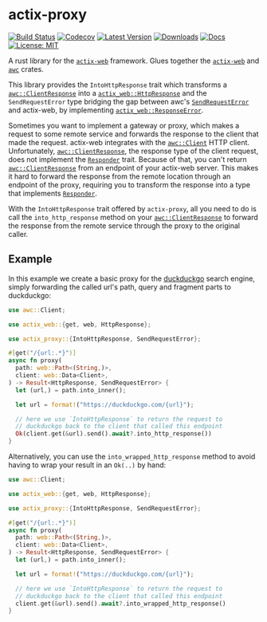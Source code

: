 # actix-proxy

[![Build Status](https://github.com/jofas/actix_proxy/actions/workflows/build.yml/badge.svg)](https://github.com/jofas/actix_proxy/actions/workflows/build.yml)
[![Codecov](https://codecov.io/gh/jofas/actix_proxy/branch/main/graph/badge.svg?token=69YKZ1JIBK)](https://codecov.io/gh/jofas/actix_proxy)
[![Latest Version](https://img.shields.io/crates/v/actix-proxy.svg)](https://crates.io/crates/actix-proxy)
[![Downloads](https://img.shields.io/crates/d/actix-proxy?label=downloads)](https://crates.io/crates/actix-proxy)
[![Docs](https://img.shields.io/badge/docs-latest-blue.svg)](https://docs.rs/actix-proxy/latest/actix_proxy/)
[![License: MIT](https://img.shields.io/badge/License-MIT-blue.svg)](https://opensource.org/licenses/MIT)

A rust library for the [`actix-web`](https://actix.rs/) framework. 
Glues together the [`actix-web`] and [`awc`] crates.

This library provides the `IntoHttpResponse` trait which transforms
a [`awc::ClientResponse`] into a [`actix_web::HttpResponse`] and
the `SendRequestError` type bridging the gap between awc's 
[`SendRequestError`] and actix-web, by implementing 
[`actix_web::ResponseError`].

Sometimes you want to implement a gateway or proxy, which makes a 
request to some remote service and forwards the response to the 
client that made the request.
actix-web integrates with the [`awc::Client`] HTTP client. 
Unfortunately, [`awc::ClientResponse`], the response type of the 
client request, does not implement the [`Responder`] trait.
Because of that, you can't return [`awc::ClientResponse`] from an
endpoint of your actix-web server.
This makes it hard to forward the response from the remote location
through an endpoint of the proxy, requiring you to transform the
response into a type that implements [`Responder`].

With the `IntoHttpResponse` trait offered by `actix-proxy`, all you 
need to do is call the `into_http_response` method on your
[`awc::ClientResponse`] to forward the response from the remote 
service through the proxy to the original caller.

## Example

In this example we create a basic proxy for the [duckduckgo] search
engine, simply forwarding the called url's path, query and fragment 
parts to duckduckgo:

```rust
use awc::Client;

use actix_web::{get, web, HttpResponse};

use actix_proxy::{IntoHttpResponse, SendRequestError};

#[get("/{url:.*}")]
async fn proxy(
  path: web::Path<(String,)>,
  client: web::Data<Client>,
) -> Result<HttpResponse, SendRequestError> {
  let (url,) = path.into_inner();

  let url = format!("https://duckduckgo.com/{url}");

  // here we use `IntoHttpResponse` to return the request to 
  // duckduckgo back to the client that called this endpoint
  Ok(client.get(&url).send().await?.into_http_response())
}
```

Alternatively, you can use the `into_wrapped_http_response` method
to avoid having to wrap your result in an `Ok(..)` by hand:

```rust
use awc::Client;

use actix_web::{get, web, HttpResponse};

use actix_proxy::{IntoHttpResponse, SendRequestError};

#[get("/{url:.*}")]
async fn proxy(
  path: web::Path<(String,)>,
  client: web::Data<Client>,
) -> Result<HttpResponse, SendRequestError> {
  let (url,) = path.into_inner();

  let url = format!("https://duckduckgo.com/{url}");

  // here we use `IntoHttpResponse` to return the request to 
  // duckduckgo back to the client that called this endpoint
  client.get(&url).send().await?.into_wrapped_http_response()
}
```

[`actix-web`]: https://docs.rs/actix-web/latest/actix_web/index.html
[`actix_web::HttpResponse`]: https://docs.rs/actix-web/latest/actix_web/struct.HttpResponse.html
[`actix_web::ResponseError`]: https://docs.rs/actix-web/latest/actix_web/trait.ResponseError.html 
[`awc`]: https://docs.rs/awc/latest/awc/
[`awc::Client`]: https://docs.rs/awc/latest/awc/struct.Client.html
[`awc::ClientResponse`]: https://docs.rs/awc/latest/awc/struct.ClientResponse.html
[`SendRequestError`]: https://docs.rs/awc/latest/awc/error/enum.SendRequestError.html
[`Responder`]: https://docs.rs/actix-web/latest/actix_web/trait.Responder.html
[duckduckgo]: https://duckduckgo.com/

